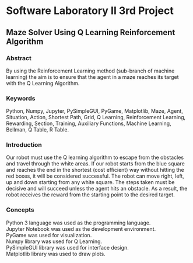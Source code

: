 # Software Laboratory II 3rd Project 
<h2> Maze Solver Using Q Learning Reinforcement Algorithm </h2>
<h3> Abstract </h3>

By using the Reinforcement Learning method (sub-branch of machine learning) the aim is to ensure that the agent in a maze reaches its target with the Q Learning Algorithm.
<h3> Keywords </h3>

Python, Numpy, Jupyter, PySimpleGUI, PyGame, Matplotlib, Maze, Agent, Situation, Action, Shortest Path, Grid, Q Learning, Reinforcement Learning, Rewarding, Section, Training, Auxiliary Functions, Machine Learning, Bellman, Q Table, R Table.

<h3> Introduction </h3> 

Our robot must use the Q learning algorithm to escape from the obstacles and travel through the white areas. If our robot starts from the blue square and reaches the end in the shortest (cost efficient) way without hitting the red boxes, it will be considered successful.
The robot can move right, left, up and down starting from any white square. The steps taken must be decisive and will succeed unless the agent hits an obstacle. As a result, the robot receives the reward from the starting point to the desired target.

<h3> Concepts </h3>

Python 3 language was used as the programming language. <br/>
Jupyter Notebook was used as the development environment. <br/>
PyGame was used for visualization. <br/>
Numpy library was used for Q Learning. <br/>
PySimpleGUI library was used for interface design. <br/>
Matplotlib library was used to draw plots. <br/>
